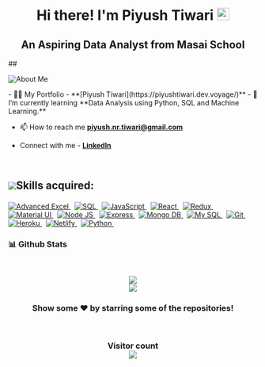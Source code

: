 <h1 align="center">Hi there! I'm Piyush Tiwari <img src="https://media.giphy.com/media/hvRJCLFzcasrR4ia7z/giphy.gif" width="25px"> </h1>
<h2 align="center">An Aspiring Data Analyst from Masai School </h2>
## <p style="display:flex; align-items: center"> <img src="https://img.icons8.com/color/48/000000/user-male-circle--v2.png"/> About Me </p> 
- 👨‍💻 My Portfolio - **[Piyush Tiwari](https://piyushtiwari.dev.voyage/)**
- 🌱 I’m currently learning **Data Analysis using Python, SQL and Machine Learning.**

- 📫 How to reach me **piyush.nr.tiwari@gmail.com**

- Connect with me - **[LinkedIn](https://www.linkedin.com/in/piyush-tiwari-987a4b187/)**

<br/>

## <p style="display:flex; align-items: center"> <img src="https://img.icons8.com/color/48/000000/source-code.png"/> Skills acquired:</p> 
<p>
   <a href="#"> <img src="https://img.shields.io/badge/HTML-green?style=for-the-badge&labelColor=white&logo=html5&logoColor=green" alt="Advanced Excel"/> </a> &nbsp;
   <a href="#"> <img src="https://img.shields.io/badge/CSS-blue?style=for-the-badge&labelColor=black&logo=css3&logoColor=grange" alt="SQL"/> </a> &nbsp;
   <a href="#"> <img src="https://img.shields.io/badge/-Javascript-F0DB4F?style=for-the-badge&labelColor=black&logo=javascript&logoColor=F0DB4F" alt="JavaScript"/> </a> &nbsp;
   <a href="#"> <img src="https://img.shields.io/badge/-React-61DBFB?style=for-the-badge&labelColor=black&logo=react&logoColor=61DBFB" alt="React"/> </a> &nbsp;
   <a href="#"> <img src="https://img.shields.io/badge/-Redux-007acc?style=for-the-badge&labelColor=black&logo=redux&logoColor=007acc" alt="Redux"/> </a> &nbsp;
   <a href="#"> <img src="https://img.shields.io/badge/Material--UI-0081CB?style=for-the-badge&logo=material-ui&logoColor=white" alt="Material UI"/> </a> &nbsp;
   <a href="#"> <img src="https://img.shields.io/badge/-Nodejs-609857?style=for-the-badge&labelColor=black&logo=node.js&logoColor=609857" alt="Node JS"/> </a> &nbsp;
   <a href="#"> <img src="https://img.shields.io/badge/-Express.js-000000?style=for-the-badge&labelColor=black&logo=express&logoColor=2361DAFB" alt="Express"/> </a> &nbsp;
   <a href="#"> <img src="https://img.shields.io/badge/-MongoDB-4EA94B?style=for-the-badge&labelColor=black&logo=mongoDB&logoColor=white" alt="Mongo DB"/> </a> &nbsp;
   <a href="#"> <img src="https://img.shields.io/badge/mysql-%2300f.svg?style=for-the-badge&labelColor=black&logo=mysql&logoColor=white" alt="My SQL"/> </a> &nbsp;
   <a href="#"> <img src="https://img.shields.io/badge/Git-F05032?style=for-the-badge&labelColor=black&logo=git&logoColor=white" alt="Git"/> </a> &nbsp;
   <a href="#"> <img src="https://img.shields.io/badge/Heroku-430098?style=for-the-badge&labelColor=black&logo=heroku&logoColor=white" alt="Heroku"/> </a> &nbsp;
   <a href="#"> <img src="https://img.shields.io/badge/Netlify-00C7B7?style=for-the-badge&labelColor=black&logo=netlify&logoColor=white" alt="Netlify"/> </a> &nbsp;
   <a href="#"> <img src="https://img.shields.io/badge/Python-14354C?style=for-the-badge&labelColor=black&logo=python&logoColor=white" alt="Python"/> </a> &nbsp;
</p>
<h3>📊 Github Stats</h3>
<br/>
<p align="center">
   <img align="center"  src="https://github-readme-streak-stats.herokuapp.com/?user=rshukla12&theme=dark" /> <br \>
   <img align="center" src="https://github-readme-stats.vercel.app/api?username=rshukla12&show_icons=true&locale=en&theme=dark"/>
</p>
<h3 align="center">
 Show some ❤️ by starring some of the repositories!
</h3>
<br>
<h3 align="center"> 
  Visitor count <br>
  <img src="https://profile-counter.glitch.me/rshukla12/count.svg" />
</h3>
